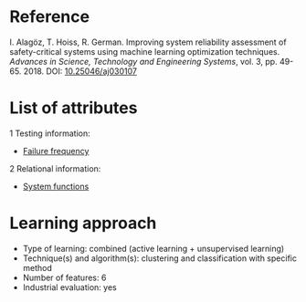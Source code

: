 # Reference

I. Alagöz, T. Hoiss, R. German. Improving system reliability assessment of safety-critical systems using machine learning optimization techniques. *Advances in Science, Technology and Engineering Systems*, vol. 3, pp. 49-65. 2018. DOI: [10.25046/aj030107](https://www.doi.org/10.25046/aj030107)

# List of attributes

1 Testing information:
* [Failure frequency](../../attributes/testing/test-case/report/failure-frequency.md)

2 Relational information:
* [System functions](../../attributes/relational/program/system-functions.md)

# Learning approach

* Type of learning:  combined (active learning + unsupervised learning)
* Technique(s) and algorithm(s): clustering and classification with specific method
* Number of features: 6
* Industrial evaluation: yes
